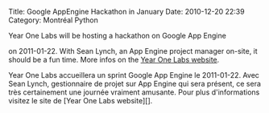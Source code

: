 Title: Google AppEngine Hackathon in January
Date: 2010-12-20 22:39
Category: Montréal Python

<!--:en-->Year One Labs will be hosting a hackathon on Google App Engine
on 2011-01-22. With Sean Lynch, an App Engine project manager on-site,
it should be a fun time. More infos on the [Year One Labs
website][].<!--:--><!--:fr-->

<div>
Year One Labs accueillera un sprint Google App Engine le 2011-01-22.
Avec Sean Lynch, gestionnaire de projet sur App Engine qui sera présent,
ce sera très certainement une journée vraiment amusante. Pour plus
d'informations visitez le site de [Year One Labs website][].

</div>
<!--:-->

</p>

  [Year One Labs website]: http://www.yearonelabs.com/google-hackathon/
